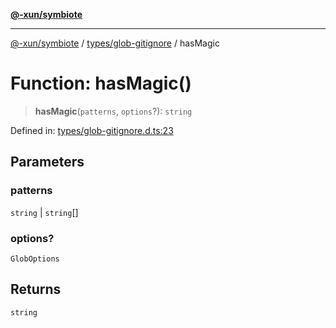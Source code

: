 [**@-xun/symbiote**](../../../README.md)

***

[@-xun/symbiote](../../../README.md) / [types/glob-gitignore](../README.md) / hasMagic

# Function: hasMagic()

> **hasMagic**(`patterns`, `options`?): `string`

Defined in: [types/glob-gitignore.d.ts:23](https://github.com/Xunnamius/symbiote/blob/892f2824ac6ba0b778715e945397d1bc643ed619/types/glob-gitignore.d.ts#L23)

## Parameters

### patterns

`string` | `string`[]

### options?

`GlobOptions`

## Returns

`string`

